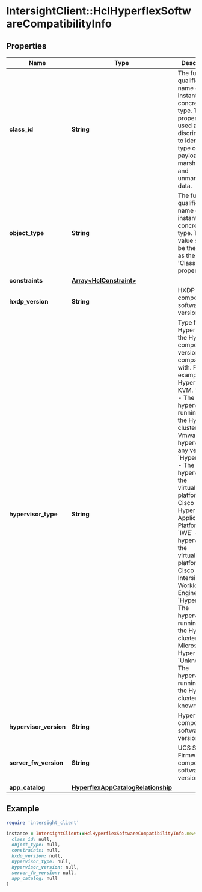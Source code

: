 # IntersightClient::HclHyperflexSoftwareCompatibilityInfo

## Properties

| Name | Type | Description | Notes |
| ---- | ---- | ----------- | ----- |
| **class_id** | **String** | The fully-qualified name of the instantiated, concrete type. This property is used as a discriminator to identify the type of the payload when marshaling and unmarshaling data. | [default to &#39;hcl.HyperflexSoftwareCompatibilityInfo&#39;] |
| **object_type** | **String** | The fully-qualified name of the instantiated, concrete type. The value should be the same as the &#39;ClassId&#39; property. | [default to &#39;hcl.HyperflexSoftwareCompatibilityInfo&#39;] |
| **constraints** | [**Array&lt;HclConstraint&gt;**](HclConstraint.md) |  | [optional] |
| **hxdp_version** | **String** | HXDP component software version. | [optional] |
| **hypervisor_type** | **String** | Type fo Hypervisor the HyperFlex components versions are compatible with. For example ESX, Hyperv or KVM. * &#x60;ESXi&#x60; - The hypervisor running on the HyperFlex cluster is a Vmware ESXi hypervisor of any version. * &#x60;HyperFlexAp&#x60; - The hypervisor of the virtualization platform is Cisco HyperFlex Application Platform. * &#x60;IWE&#x60; - The hypervisor of the virtualization platform is Cisco Intersight Workload Engine. * &#x60;Hyper-V&#x60; - The hypervisor running on the HyperFlex cluster is Microsoft Hyper-V. * &#x60;Unknown&#x60; - The hypervisor running on the HyperFlex cluster is not known. | [optional][default to &#39;ESXi&#39;] |
| **hypervisor_version** | **String** | Hypervisor component software version. | [optional] |
| **server_fw_version** | **String** | UCS Server Firmware component software version. | [optional] |
| **app_catalog** | [**HyperflexAppCatalogRelationship**](HyperflexAppCatalogRelationship.md) |  | [optional] |

## Example

```ruby
require 'intersight_client'

instance = IntersightClient::HclHyperflexSoftwareCompatibilityInfo.new(
  class_id: null,
  object_type: null,
  constraints: null,
  hxdp_version: null,
  hypervisor_type: null,
  hypervisor_version: null,
  server_fw_version: null,
  app_catalog: null
)
```

